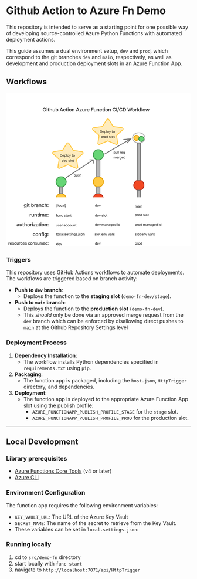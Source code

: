 # Github Action to Azure Fn Demo
This repository is intended to serve as a starting point for one possible way of developing source-controlled Azure Python Functions with automated deployment actions. 

This guide assumes a dual environment setup, `dev` and `prod`, which correspond to the git branches `dev` and `main`, respectively, as well as development and production deployment slots in an Azure Function App.

## Workflows

![Workflow diagram](workflow-diagram.png)

### Triggers
This repository uses GitHub Actions workflows to automate deployments. The workflows are triggered based on branch activity:
- **Push to `dev` branch**:
  - Deploys the function to the **staging slot** (`demo-fn-dev/stage`).
- **Push to `main` branch**:
  - Deploys the function to the **production slot** (`demo-fn-dev`).
  - This *should* only be done via an approved merge request from the `dev` branch which can be enforced by disallowing direct pushes to `main` at the Github Repository Settings level

### Deployment Process
1. **Dependency Installation**:
   - The workflow installs Python dependencies specified in `requirements.txt` using `pip`.
2. **Packaging**:
   - The function app is packaged, including the `host.json`, `HttpTrigger` directory, and dependencies.
3. **Deployment**:
   - The function app is deployed to the appropriate Azure Function App slot using the publish profile:
     - `AZURE_FUNCTIONAPP_PUBLISH_PROFILE_STAGE` for the `stage` slot.
     - `AZURE_FUNCTIONAPP_PUBLISH_PROFILE_PROD` for the production slot.

---

## Local Development

### Library prerequisites
- [Azure Functions Core Tools](https://learn.microsoft.com/en-us/azure/azure-functions/functions-run-local) (v4 or later)
- [Azure CLI](https://learn.microsoft.com/en-us/cli/azure/install-azure-cli)

### Environment Configuration
The function app requires the following environment variables:

- `KEY_VAULT_URL`: The URL of the Azure Key Vault
- `SECRET_NAME`: The name of the secret to retrieve from the Key Vault.
- These variables can be set in `local.settings.json`:

### Running locally
1. cd to `src/demo-fn` directory
2. start locally with `func start`
3. navigate to `http://localhost:7071/api/HttpTrigger` 

